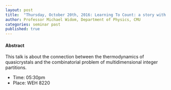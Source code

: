 ```yaml
---
layout: post
title:  "Thursday, October 20th, 2016: Learning To Count: a story with many dimensions"
author: Professor Michael Widom, Department of Physics, CMU
categories: seminar past
published: true
---
```

#### Abstract
This talk is about the connection between the thermodynamics of quasicrystals and the combinatorial problem of multidimensional integer partitions.


  * Time: 05:30pm
  * Place: WEH 8220

